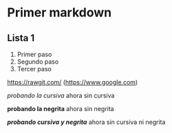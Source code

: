 # <H1> Primer markdown
### <H2> Lista 1

1. Primer paso
2. Segundo paso
3. Tercer paso

https://rawgit.com/
(https://www.google.com)

_probando la cursiva_ ahora sin cursiva

**probando la negrita** ahora sin negrita

_**probando cursiva y negrita**_ ahora sin cursiva ni negrita
